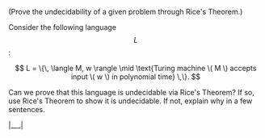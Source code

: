(Prove the undecidability of a given problem through Rice's Theorem.)

Consider the following language $$L$$:

$$
L = \{\, \langle M, w \rangle \mid \text{Turing machine \( M \) accepts input \( w \) in polynomial time} \,\}.
$$

Can we prove that this language is undecidable via Rice's Theorem? If so, use Rice's Theorem to show it is undecidable. If not, explain why in a few sentences.

|___|
